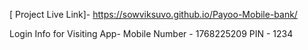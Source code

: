 [ Project Live Link]- https://sowviksuvo.github.io/Payoo-Mobile-bank/

Login Info for Visiting App-
Mobile Number - 1768225209
PIN - 1234
